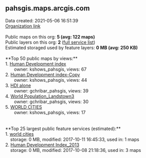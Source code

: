 <h2>pahsgis.maps.arcgis.com</h2> Data created: 2021-05-06 16:51:39 <br /><a target='new' href='https://pahsgis.maps.arcgis.com'>Organization link</a><br /><br />Public maps on this org: <b>5 (avg: 122 maps)</b><br />Public layers on this org: <b>2 </b>(<a target='new' href='https://services.arcgis.com/jrSOAXLMGYHF6AQG/ArcGIS/rest/services'>full service list</a>)<br />Estimated storaged used by feature layers: <b>0 MB (avg: 250 KB)</b><br /><br />**Top 50 public maps by views:**<br />  1. <a target='new' href='https://www.arcgis.com/home/item.html?id=50da06c4745d49118fb2f5081b5ec9e0'>Human Development index</a> <br />  &nbsp;&nbsp;&nbsp;&nbsp; &nbsp;&nbsp;owner: kshows_pahsgis, views: 67<br />  2. <a target='new' href='https://www.arcgis.com/home/item.html?id=ed0d22535fc245c884ca48b9343992f0'>Human Development index-Copy</a> <br />  &nbsp;&nbsp;&nbsp;&nbsp; &nbsp;&nbsp;owner: kshows_pahsgis, views: 44<br />  3. <a target='new' href='https://www.arcgis.com/home/item.html?id=58c0d57f97e94da1818cb8b97e3943c7'>HDI alone</a> <br />  &nbsp;&nbsp;&nbsp;&nbsp; &nbsp;&nbsp;owner: gchribar_pahsgis, views: 39<br />  4. <a target='new' href='https://www.arcgis.com/home/item.html?id=243eb51d73304a458b032c450fe8e6e2'>World Population_Landstown3</a> <br />  &nbsp;&nbsp;&nbsp;&nbsp; &nbsp;&nbsp;owner: gchribar_pahsgis, views: 30<br />  5. <a target='new' href='https://www.arcgis.com/home/item.html?id=72a99fa13f6e473e9f9753cb2c78a0a2'>WORLD CITIES</a> <br />  &nbsp;&nbsp;&nbsp;&nbsp; &nbsp;&nbsp;owner: kshows_pahsgis, views: 17<br /><br /><br />**Top 25 largest public feature services (estimated):**<br /> 1. <a target='new' href='https://www.arcgis.com/home/item.html?id=59837a63b525470c91ad9d1d3b816d98'>world cities</a><br /> &nbsp;&nbsp;&nbsp;&nbsp;storage: 0 MB, modified: 2017-10-11 16:45:33,  used in: 1 maps<br /> 2. <a target='new' href='https://www.arcgis.com/home/item.html?id=8756bdfac9ff4a4995642b0098502620'>Human Development Index_2013</a><br /> &nbsp;&nbsp;&nbsp;&nbsp;storage: 0 MB, modified: 2017-10-08 21:18:36,  used in: 3 maps<br />